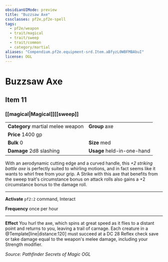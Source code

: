 ```yaml
---
obsidianUIMode: preview
title: "Buzzsaw Axe"
cssclasses: pf2e,pf2e-spell
tags:
  - pf2e/weapon
  - trait/magical
  - trait/sweep
  - trait/common
  - category/martial
aliases: "Compendium.pf2e.equipment-srd.Item.aBfyzL0WBFMBAbuI"
license: OGL
---
```

# Buzzsaw Axe
## Item 11
### [[magical|Magical]][[sweep]]

|  |  |
| -- | -- |
| **Category** martial melee weapon | **Group** axe |
| **Price** 1400 gp |  |
| **Bulk** 0 | **Size** med |
| **Damage** 2d8 slashing  | **Usage** held-in-one-hand |



With an aerodynamic cutting edge and a curved handle, this _+2 striking battle axe_ is perfectly suited to whirling motions, and in fact seems like it wants to whirl free from your grip. A Strike with this axe that benefits from the sweep trait's circumstance bonus on attack rolls also gains a +2 circumstance bonus to the damage roll.

* * *

**Activate** `pf2:2` command, Interact

**Frequency** once per hour

* * *

**Effect** You hurl the axe, which spins at great speed as it flies to a distant point and returns to you, leaving a trail of carnage. Each creature in a @Template\[line|distance:120\] must succeed at a DC 28 Reflex check save or take damage equal to the weapon's melee damage, including your Strength modifier.

*Source: Pathfinder Secrets of Magic*
*OGL*